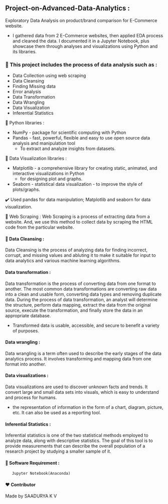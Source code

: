    ##                Project-on-Advanced-Data-Analytics :
Exploratory Data Analysis on product/brand comparison for E-Commerce website.

* I gathered data from 2 E-Commerce websites, then applied EDA process and cleaned the data. I documented it in a Jupyter Notebook, plus showcase them through analyses and visualizations using Python and its libraries.

### 🚀 This project includes the process of data analysis such as :
* Data Collection using web scraping
* Data Cleansing
* Finding Missing data
* Error analysis
* Data Transformation
* Data Wrangling
* Data Visualization
* Inferential Statistics

📗 Python libraries :
  + NumPy  - package for scientific computing with Python
  + Pandas - fast, powerful, flexible and easy to use open source data analysis and manipulation tool
     - To extract and analyze insights from datasets.
 
📗 Data Visualization libraries :
  + Matplotlib - a comprehensive library for creating static, animated, and interactive visualizations in Python
    - for designing plot and graphs.
  + Seaborn - statistical data visualization 
            - to improve the style of plots/graphs.

✔️ Used pandas for data manipulation; Matplotlib and seaborn for data visualization.

📘 Web Scraping :
Web Scraping is a process of extracting data from a website. And, we use this method to collect data by scraping the HTML code from the particular website.

#### 📘 Data Cleansing :
Data Cleansing is the process of analyzing data for finding incorrect, corrupt, and missing values and abluting it to make it suitable for input to data analytics and various machine learning algorithms.

#### Data transformation :
Data transformation is the process of converting data from one format to another. The most common data transformations are converting raw data into a clean and usable form, converting data types and removing duplicate data. During the process of data transformation, an analyst will determine the structure, perform data mapping, extract the data from the original source, execute the transformation, and finally store the data in an appropriate database. 
* Transformed data is usable, accessible, and secure to benefit a variety of purposes.

#### Data wrangling :
Data wrangling is a term often used to describe the early stages of the data analytics process. It involves transforming and mapping data from one format into another.

#### Data visualizations :
Data visualizations are used to discover unknown facts and trends. It convert large and small data sets into visuals, which is easy to understand and process for humans.
+ the representation of information in the form of a chart, diagram, picture, etc. It can also be used as a reporting tool.

#### Inferential Statistics :
Inferential statistics is one of the two statistical methods employed to analyze data, along with descriptive statistics. The goal of this tool is to provide measurements that can describe the overall population of a research project by studying a smaller sample of it.

#### 🔑 Software Requirement :
       Jupyter Notebook(Anaconda)

#### ❤️ Contributor
 Made by SAADURYA K V
